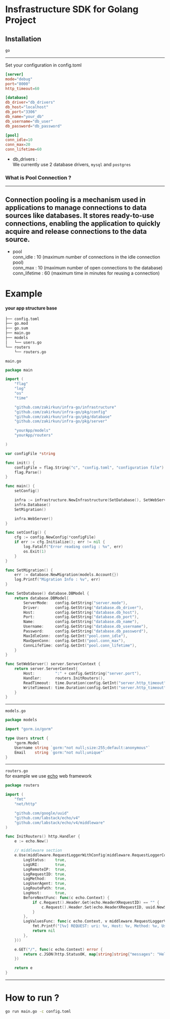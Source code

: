 # Insfrastructure SDK for Golang Project 
## Installation
```sh
go
```
---
Set your configuration in config.toml
```toml
[server]
mode="debug"
port="8000"
http_timeout=60

[database]
db_driver="db_drivers"
db_host="localhost"
db_port="3306"
db_name="your_db"
db_username="db_user"
db_password="db_password"

[pool]
conn_idle=10
conn_max=20
conn_lifetime=60
```
- db_drivers : \
 We currently use 2 database drivers, `mysql` and `postgres`

 ### What is Pool Connection ?
 ---
 Connection pooling is a mechanism used in applications to manage connections to data sources like databases. It stores ready-to-use connections, enabling the application to quickly acquire and release connections to the data source.
---

- pool \
conn_idle : 10 (maximum number of connections in the idle connection pool)\
conn_max : 10 (maximum number of open connections to the database)\
conn_lifetime : 60 (maximum time in minutes for reusing a connection)

# Example
#### your app structure base
```sh
├── config.toml
├── go.mod
├── go.sum
├── main.go
├── models
│   └── users.go
└── routers
    └── routers.go
```

`main.go`
```go
package main

import (
	"flag"
	"log"
	"os"
	"time"

	"github.com/zakirkun/infra-go/infrastructure"
	"github.com/zakirkun/infra-go/pkg/config"
	"github.com/zakirkun/infra-go/pkg/database"
	"github.com/zakirkun/infra-go/pkg/server"

    "yourApp/models"
	"yourApp/routers"

)

var configFile *string

func init() {
	configFile = flag.String("c", "config.toml", "configuration file")
	flag.Parse()
}

func main() {
	setConfig()

	infra := infrastructure.NewInfrastructure(SetDatabase(), SetWebServer())
	infra.Database()
	SetMigration()

	infra.WebServer()
}

func setConfig() {
	cfg := config.NewConfig(*configFile)
	if err := cfg.Initialize(); err != nil {
		log.Fatalf("Error reading config : %v", err)
		os.Exit(1)
	}
}

func SetMigration() {
	err := database.NewMigration(models.Account{})
	log.Printf("Migration Info : %v", err)
}

func SetDatabase() database.DBModel {
	return database.DBModel{
		ServerMode:   config.GetString("server.mode"),
		Driver:       config.GetString("database.db_driver"),
		Host:         config.GetString("database.db_host"),
		Port:         config.GetString("database.db_port"),
		Name:         config.GetString("database.db_name"),
		Username:     config.GetString("database.db_username"),
		Password:     config.GetString("database.db_password"),
		MaxIdleConn:  config.GetInt("pool.conn_idle"),
		MaxOpenConn:  config.GetInt("pool.conn_max"),
		ConnLifeTime: config.GetInt("pool.conn_lifetime"),
	}
}

func SetWebServer() server.ServerContext {
	return server.ServerContext{
		Host:         ":" + config.GetString("server.port"),
		Handler:      routers.InitRouters(),
		ReadTimeout:  time.Duration(config.GetInt("server.http_timeout")),
		WriteTimeout: time.Duration(config.GetInt("server.http_timeout")),
	}
}
```
---
`models.go`
```go
package models

import "gorm.io/gorm"

type Users struct {
	*gorm.Model
	Username string `gorm:"not null;size:255;default:anonymous"`
	Email    string `gorm:"not null;unique"`
}
```
---
`routers.go`\
for example we use [echo](github.com/labstack/echo) web framework
```go
package routers

import (
	"fmt"
	"net/http"

	"github.com/google/uuid"
	"github.com/labstack/echo/v4"
	"github.com/labstack/echo/v4/middleware"
)

func InitRouters() http.Handler {
	e := echo.New()

	// middleware section
	e.Use(middleware.RequestLoggerWithConfig(middleware.RequestLoggerConfig{
		LogStatus:    true,
		LogURI:       true,
		LogRemoteIP:  true,
		LogRequestID: true,
		LogMethod:    true,
		LogUserAgent: true,
		LogRoutePath: true,
		LogHost:      true,
		BeforeNextFunc: func(c echo.Context) {
			if c.Request().Header.Get(echo.HeaderXRequestID) == "" {
				c.Request().Header.Set(echo.HeaderXRequestID, uuid.NewString())
			}
		},
		LogValuesFunc: func(c echo.Context, v middleware.RequestLoggerValues) error {
			fmt.Printf("[%v] REQUEST: uri: %v, Host: %v, Method: %v, UserAgent: %v, RoutePath: %v, IP: %v\n", v.RequestID, v.URI, v.Host, v.Method, v.UserAgent, v.RoutePath, v.RemoteIP)
			return nil
		},
	}))

	e.GET("/", func(c echo.Context) error {
		return c.JSON(http.StatusOK, map[string]string{"messages": "Hello World!"})
	})

	return e
}
```
---
# How to run ?
```sh
go run main.go -c config.toml
```